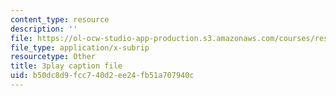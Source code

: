 ```yaml
---
content_type: resource
description: ''
file: https://ol-ocw-studio-app-production.s3.amazonaws.com/courses/res-3-002-collaborative-design-and-creative-expression-with-arduino-microcontrollers-january-iap-2017/b50dc8d9fcc740d2ee24fb51a707940c_4pPggNBGK88.srt
file_type: application/x-subrip
resourcetype: Other
title: 3play caption file
uid: b50dc8d9-fcc7-40d2-ee24-fb51a707940c
---
```

